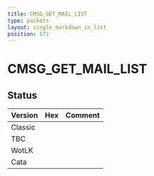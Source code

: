 ```yaml
---
title: CMSG_GET_MAIL_LIST
type: packets
layout: single_markdown_in_list
position: 571
---
```


# CMSG_GET_MAIL_LIST

## Status

Version | Hex | Comment
---------- | ---------- | ---------- 
Classic |  |  
TBC |  |  
WotLK |  |  
Cata |  |  
